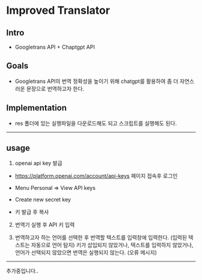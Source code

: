 # Improved Translator

## Intro
- Googletrans API + Chaptgpt API

## Goals
- Googletrans API의 번역 정확성을 높이기 위해 chatgpt를 활용하여 좀 더 자연스러운 문장으로 번역하고자 한다.

## Implementation
- res 폴더에 있는 실행파일을 다운로드해도 되고 스크립트를 실행해도 된다.

---

## usage
1. openai api key 발급
- https://platform.openai.com/account/api-keys 페이지 접속후 로그인

- Menu Personal => View API keys
- Create new secret key

- 키 발급 후 복사

2. 번역기 실행 후 API 키 입력
  
3. 번역하고자 하는 언어를 선택한 후 번역할 텍스트를 입력창에 입력한다. (입력된 텍스트는 자동으로 언어 탐지)
  키가 삽입되지 않았거나, 텍스트를 입력하지 않았거나, 언어가 선택되지 않았으면 번역은 실행되지 않는다. (오류 메시지) 

---

추가중입니다..
